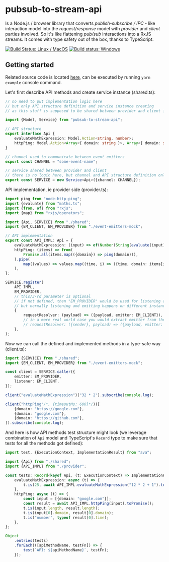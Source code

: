 # pubsub-to-stream-api

Is a Node.js / browser library that converts _publish-subscribe / IPC_ - like interaction model into the _request/response_ model with _provider_ and _client_ parties involved. So it's like flattening _pub/sub_ interactions into a RxJS streams. It comes with type safety out of the box, thanks to TypeScript.

[![Build Status: Linux / MacOS](https://travis-ci.org/vladimiry/pubsub-to-stream-api.svg?branch=master)](https://travis-ci.org/vladimiry/pubsub-to-stream-api) [![Build status: Windows](https://ci.appveyor.com/api/projects/status/5tk7cwgldmsd5r8n?svg=true)](https://ci.appveyor.com/project/vladimiry/pubsub-to-stream-api)

## Getting started

Related source code is located [here](src/example/readme), can be executed by running `yarn example` console command.

Let's first describe API methods and create service instance (shared.ts):
```typescript
// no need to put implementation logic here
// but only API structure definition and service instance creating
// as this stuff is supposed to be shared between provider and client implementations

import {Model, Service} from "pubsub-to-stream-api";

// API structure
export interface Api {
    evaluateMathExpression: Model.Action<string, number>;
    httpPing: Model.Action<Array<{ domain: string }>, Array<{ domain: string, time: number }>>;
}

// channel used to communicate between event emitters
export const CHANNEL = "some-event-name";

// service shared between provider and client
// there is no logic here, but channel and API structure definition only
export const SERVICE = new Service<Api>({channel: CHANNEL});
```

API implementation, ie provider side (provider.ts):
```typescript
import ping from "node-http-ping";
import {evaluate} from "maths.ts";
import {from, of} from "rxjs";
import {map} from "rxjs/operators";

import {Api, SERVICE} from "./shared";
import {EM_CLIENT, EM_PROVIDER} from "./event-emitters-mock";

// API implementation
export const API_IMPL: Api = {
    evaluateMathExpression: (input) => of(Number(String(evaluate(input)))),
    httpPing: (items) => from(
        Promise.all(items.map(({domain}) => ping(domain))),
    ).pipe(
        map((values) => values.map((time, i) => ({time, domain: items[i].domain}))),
    ),
};

SERVICE.register(
    API_IMPL,
    EM_PROVIDER,
    // this/3-rd parameter is optional
    // if not defined, then "EM_PROVIDER" would be used for listening and emitting
    // but normally listening and emitting happens on different instances, so specifying separate emitting instance as 3rd parameter
    {
        requestResolver: (payload) => ({payload, emitter: EM_CLIENT}),
        // in a more real world case you would extract emitter from the payload, Electron.js related example:
        // requestResolver: ({sender}, payload) => ({payload, emitter: {emit: sender.send.bind(sender)}}),
    },
);
```

Now we can call the defined and implemented methods in a type-safe way (client.ts):
```typescript
import {SERVICE} from "./shared";
import {EM_CLIENT, EM_PROVIDER} from "./event-emitters-mock";

const client = SERVICE.caller({
    emitter: EM_PROVIDER,
    listener: EM_CLIENT,
});

client("evaluateMathExpression")("32 * 2").subscribe(console.log);

client("httpPing"/*, {timeoutMs: 600}*/)([
    {domain: "https://google.com"},
    {domain: "google.com"},
    {domain: "https://github.com"},
]).subscribe(console.log);
```

And here is how API methods test structure might look (we leverage combination of `Api` model and TypeScript's `Record` type to make sure that tests for all the methods got defined):
```typescript
import test, {ExecutionContext, ImplementationResult} from "ava";

import {Api} from "./shared";
import {API_IMPL} from "./provider";

const tests: Record<keyof Api, (t: ExecutionContext) => ImplementationResult> = {
    evaluateMathExpression: async (t) => {
        t.is(25, await API_IMPL.evaluateMathExpression("12 * 2 + 1").toPromise());
    },
    httpPing: async (t) => {
        const input = [{domain: "google.com"}];
        const result = await API_IMPL.httpPing(input).toPromise();
        t.is(input.length, result.length);
        t.is(input[0].domain, result[0].domain);
        t.is("number", typeof result[0].time);
    },
};

Object
    .entries(tests)
    .forEach(([apiMethodName, testFn]) => {
        test(`API: ${apiMethodName}`, testFn);
    });
```
